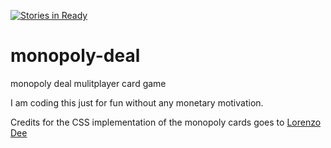 [![Stories in Ready](https://badge.waffle.io/Alino/monopoly-deal.png?label=ready&title=Ready)](https://waffle.io/Alino/monopoly-deal)
# monopoly-deal
monopoly deal mulitplayer card game


I am coding this just for fun without any monetary motivation.

Credits for the CSS implementation of the monopoly cards goes to <a href="http://lorenzo-dee.blogspot.sk/2013/07/monopoly-deal-cards-with-css3.html">Lorenzo Dee</a>
